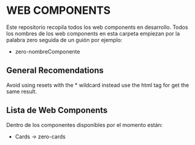 # WEB COMPONENTS

Este repositorio recopila todos los web components en desarrollo.
Todos los nombres de los web components en esta carpeta empiezan por la palabra zero seguida de un guión por ejemplo: 

- zero-nombreComponente

## General Recomendations

Avoid using resets with the * wildcard instead use the html tag for get the same result.


## Lista de Web Components

Dentro de los componentes disponibles por el momento están:

- Cards -> zero-cards  








